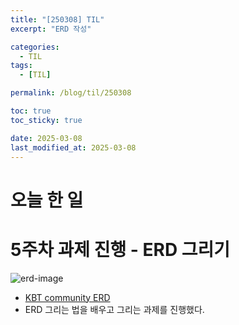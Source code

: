 ```yaml
---
title: "[250308] TIL"
excerpt: "ERD 작성"

categories:
  - TIL
tags:
  - [TIL]

permalink: /blog/til/250308

toc: true
toc_sticky: true

date: 2025-03-08
last_modified_at: 2025-03-08
---
```



# 오늘 한 일

# 5주차 과제 진행 - ERD 그리기


![erd-image](https://github.com/user-attachments/assets/8bdb4191-a330-4f46-98c4-ad3c1f4a717d)

- [KBT community ERD](https://www.erdcloud.com/d/cNRRhAC9RD7Mu5xic)
- ERD 그리는 법을 배우고 그리는 과제를 진행했다.